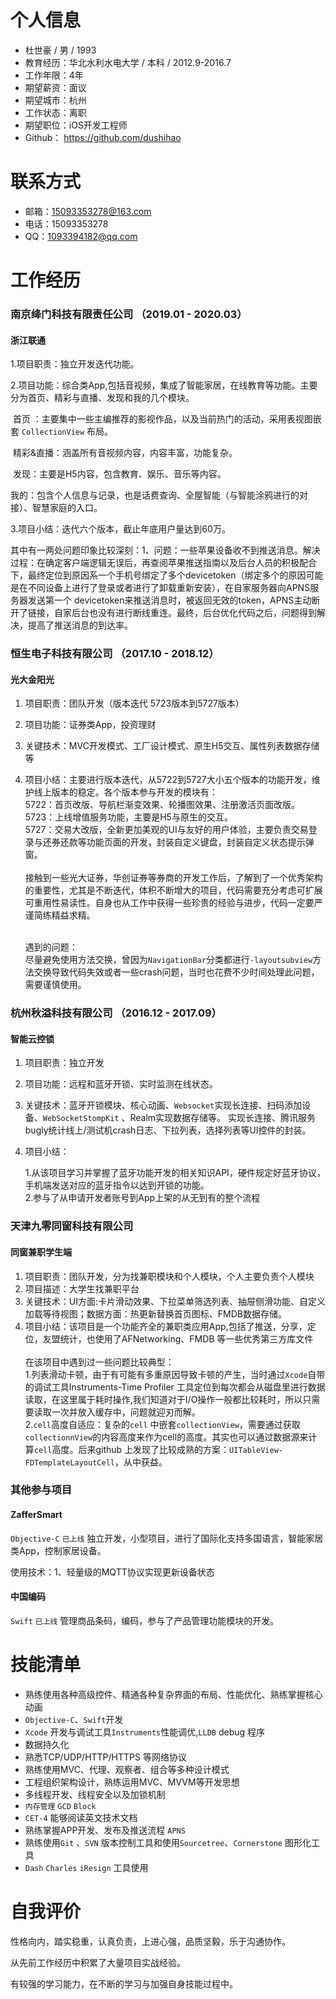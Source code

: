 # 个人信息

- 杜世豪 / 男 / 1993
- 教育经历：华北水利水电大学 / 本科 / 2012.9-2016.7
- 工作年限：4年
- 期望薪资：面议
- 期望城市：杭州
- 工作状态：离职
- 期望职位：iOS开发工程师
- Github： https://github.com/dushihao


# 联系方式

- 邮箱：15093353278@163.com
- 电话：15093353278
- QQ：1093394182@qq.com

# 工作经历

### 南京绛门科技有限责任公司 （2019.01 - 2020.03）

#### 浙江联通

1.项目职责：独立开发迭代功能。

2.项目功能：综合类App,包括音视频，集成了智能家居，在线教育等功能。主要分为首页、精彩与直播、发现和我的几个模块。

​	  首页 ：主要集中一些主编推荐的影视作品，以及当前热门的活动，采用表视图嵌套 `CollectionView` 布局。

​	精彩&直播：涵盖所有音视频内容，内容丰富，功能复杂。

​	发现：主要是H5内容，包含教育、娱乐、音乐等内容。

​	我的：包含个人信息与记录，也是话费查询、全屋智能（与智能涂鸦进行的对接）、智慧家庭的入口。

3.项目小结：迭代六个版本，截止年底用户量达到60万。

其中有一两处问题印象比较深刻：1、问题：一些苹果设备收不到推送消息。解决过程：在确定客户端逻辑无误后，再查阅苹果推送指南以及后台人员的积极配合下，最终定位到原因系一个手机号绑定了多个devicetoken（绑定多个的原因可能是在不同设备上进行了登录或者进行了卸载重新安装），在自家服务器向APNS服务器发送第一个 devicetoken来推送消息时，被返回无效的token，APNS主动断开了链接，自家后台也没有进行断线重连。最终，后台优化代码之后，问题得到解决，提高了推送消息的到达率。

### 恒生电子科技有限公司 （2017.10 - 2018.12）

#### 光大金阳光

1. 项目职责：团队开发（版本迭代 5723版本到5727版本）

2. 项目功能：证券类App，投资理财

3. 关键技术：MVC开发模式、工厂设计模式、原生H5交互、属性列表数据存储等

4. 项目小结：主要进行版本迭代，从5722到5727大小五个版本的功能开发，维护线上版本的稳定。各个版本参与开发的模块有：<br>
      ​     5722：首页改版、导航栏渐变效果、轮播图效果、注册激活页面改版。 <br>
      ​     5723：上线增值服务功能，主要是H5与原生的交互。 <br>
      ​     5727：交易大改版，全新更加美观的UI与友好的用户体验，主要负责交易登录与还券还款等功能页面的开发，封装自定义键盘，封装自定义状态提示弹窗。 <br><br>
      接触到一些光大证券，华创证券等券商的开发工作后，了解到了一个优秀架构的重要性，尤其是不断迭代，体积不断增大的项目，代码需要充分考虑可扩展可重用性易读性。自身也从工作中获得一些珍贵的经验与进步，代码一定要严谨简练精益求精。 <br><br>

      遇到的问题：<br>尽量避免使用方法交换，曾因为`NavigationBar`分类都进行`-layoutsubview`方法交换导致代码失效或者一些crash问题，当时也花费不少时间处理此问题，需要谨慎使用。
      ​     
### 杭州秋溢科技有限公司 （2016.12 - 2017.09）

#### 智能云控锁

1. 项目职责：独立开发

2. 项目功能：远程和蓝牙开锁、实时监测在线状态。

3. 关键技术：蓝牙开锁模块、核心动画、`Websocket`实现长连接、扫码添加设备、`WebSocketStompKit` 、Realm实现数据存储等。
  实现长连接、腾讯服务bugly统计线上/测试机crash日志、下拉列表，选择列表等UI控件的封装。

4. 项目小结：

      1.从该项目学习并掌握了蓝牙功能开发的相关知识API，硬件规定好蓝牙协议，手机端发送对应的蓝牙指令以达到开锁的功能。<br>2.参与了从申请开发者账号到App上架的从无到有的整个流程


### 天津九零同窗科技有限公司

#### 同窗兼职学生端

1. 项目职责：团队开发，分为找兼职模块和个人模块，个人主要负责个人模块
2. 项目描述：大学生找兼职平台
3. 关键技术：UI方面:卡片滑动效果、下拉菜单筛选列表、抽屉侧滑功能、自定义加载等待视图；数据方面：热更新替换首页图标、FMDB数据存储。
4. 项目小结：该项目是一个功能齐全的兼职类应用App,包括了推送，分享，定位，友盟统计，也使用了AFNetworking、FMDB 等一些优秀第三方库文件 <br><br>在该项目中遇到过一些问题比较典型：<br>
   1.列表滑动卡顿，由于有可能有多重原因导致卡顿的产生，当时通过`Xcode`自带的调试工具Instruments-Time Profiler 工具定位到每次都会从磁盘里进行数据读取，在这里属于耗时操作,我们知道对于I/O操作一般都比较耗时，所以只需要读取一次并放入缓存中，问题就迎刃而解。<br>
   2.`cell`高度自适应：复杂的`cell` 中嵌套`collectionView`，需要通过获取`collectionnView`的内容高度来作为cell的高度。其实也可以通过数据源来计算`cell`高度。后来github 上发现了比较成熟的方案：`UITableView-FDTemplateLayoutCell`，从中获益。

### 其他参与项目

#### ZafferSmart

`Objective-C` `已上线`  独立开发，小型项目，进行了国际化支持多国语言，智能家居类App，控制家居设备。

使用技术：1、轻量级的MQTT协议实现更新设备状态

#### 中国编码

`Swift`  `已上线` 管理商品条码，编码，参与了产品管理功能模块的开发。


# 技能清单

- 熟练使用各种高级控件、精通各种复杂界面的布局、性能优化、熟练掌握核心动画
- `Objective-C`、`Swift`开发
- `Xcode` 开发与调试工具`Instruments`性能调优,`LLDB` debug 程序
- 数据持久化
- 熟悉TCP/UDP/HTTP/HTTPS 等网络协议
- 熟练使用MVC、代理、观察者、组合等多种设计模式
- 工程组织架构设计，熟练运用MVC、MVVM等开发思想
- 多线程开发、线程安全以及加锁机制
- `内存管理` `GCD` `Block`
- `CET-4` 能够阅读英文技术文档
- 熟练掌握APP开发、发布及推送流程 `APNS` 
- 熟练使用`Git` 、`SVN`  版本控制工具和使用`Sourcetree`、`Cornerstone` 图形化工具
- `Dash` `Charles` `iResign` 工具使用


# 自我评价

性格向内，踏实稳重，认真负责，上进心强，品质坚毅，乐于沟通协作。

从先前工作经历中积累了大量项目实战经验。

有较强的学习能力，在不断的学习与加强自身技能过程中。


